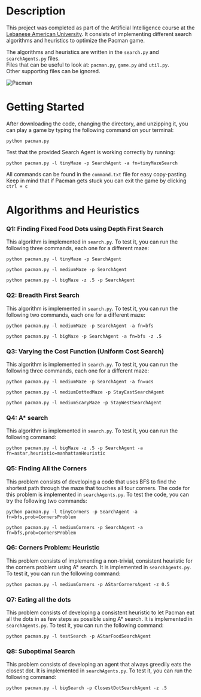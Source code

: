 # Description
This project was completed as part of the Artificial Intelligence course at the <a href="http://www.lau.edu.lb/">Lebanese American University</a>. It consists of implementing different search algorithms and heuristics to optimize the Pacman game.<br>


The algorithms and heuristics are written in the `search.py` and `searchAgents.py` files. <br>
Files that can be useful to look at: `pacman.py`, `game.py` and `util.py`.<br>
Other supporting files can be ignored. <br>

![Pacman](https://github.com/Joe-Wehbe/pacman-search/assets/102875229/7dc2f23b-3358-4bb7-8abf-71f96f2546fd)

# Getting Started
After downloading the code, changing the directory, and unzipping it, you can play a game by typing the following command on your terminal:
```
python pacman.py 
```
Test that the provided Search Agent is working correctly by running:
```
python pacman.py -l tinyMaze -p SearchAgent -a fn=tinyMazeSearch
```
All commands can be found in the `command.txt` file for easy copy-pasting. <br>
Keep in mind that if Pacman gets stuck you can exit the game by clicking `ctrl + c`

# Algorithms and Heuristics
### Q1: Finding Fixed Food Dots using Depth First Search
This algorithm is implemented in `search.py`.
To test it, you can run the following three commands, each one for a different maze: 
```
python pacman.py -l tinyMaze -p SearchAgent
```
```
python pacman.py -l mediumMaze -p SearchAgent
```
```
python pacman.py -l bigMaze -z .5 -p SearchAgent
```

### Q2: Breadth First Search
This algorithm is implemented in `search.py`. To test it, you can run the following two commands, each one for a different maze:
```
python pacman.py -l mediumMaze -p SearchAgent -a fn=bfs
```
```
python pacman.py -l bigMaze -p SearchAgent -a fn=bfs -z .5
```

### Q3: Varying the Cost Function (Uniform Cost Search)
This algorithm is implemented in `search.py`.
To test it, you can run the following three commands, each one for a different maze: 
```
python pacman.py -l mediumMaze -p SearchAgent -a fn=ucs
```
```
python pacman.py -l mediumDottedMaze -p StayEastSearchAgent
```
```
python pacman.py -l mediumScaryMaze -p StayWestSearchAgent
```

### Q4: A* search
This algorithm is implemented in `search.py`.
To test it, you can run the following command: 
```
python pacman.py -l bigMaze -z .5 -p SearchAgent -a fn=astar,heuristic=manhattanHeuristic
```

### Q5: Finding All the Corners
This problem consists of developing a code that uses BFS to find the shortest path through the maze that touches all four corners. The code for this problem is implemented in `searchAgents.py`.
To test the code, you can try the following two commands:
```
python pacman.py -l tinyCorners -p SearchAgent -a fn=bfs,prob=CornersProblem
```
```
python pacman.py -l mediumCorners -p SearchAgent -a fn=bfs,prob=CornersProblem
```

### Q6: Corners Problem: Heuristic
This problem consists of implementing a non-trivial, consistent heuristic for the corners problem using A* search. It is implemented in `searchAgents.py`.
To test it, you can run the following command:
```
python pacman.py -l mediumCorners -p AStarCornersAgent -z 0.5
```

### Q7: Eating all the dots
This problem consists of developing a consistent heuristic to let Pacman eat all the dots in as few steps as possible using A* search. It is implemented in `searchAgents.py`.
To test it, you can run the following command:
```
python pacman.py -l testSearch -p AStarFoodSearchAgent
```

### Q8: Suboptimal Search
This problem consists of developing an agent that always greedily eats the closest dot. It is implemented in `searchAgents.py`.
To test it, you can run the following command:
```
python pacman.py -l bigSearch -p ClosestDotSearchAgent -z .5
```


